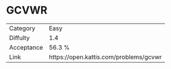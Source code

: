 # GCVWR

<table>
    <tr>
        <td>Category</td>
        <td>Easy</td>
    </tr>
    <tr>
        <td>Diffulty</td>
        <td>1.4</td>
    </tr>
    <tr>
        <td>Acceptance</td>
        <td>56.3 %</td>
    </tr>
    <tr>
        <td>Link</td>
        <td>https://open.kattis.com/problems/gcvwr</td>
    </tr>
</table>